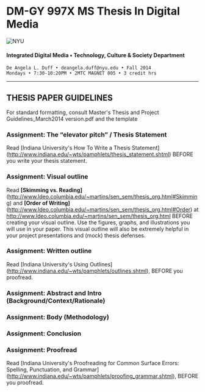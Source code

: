 # DM-GY 997X MS Thesis In Digital Media

![NYU](http://ws2.polishedsolid.com/de/nyu_soe_logo.png)
#### Integrated Digital Media • Technology, Culture & Society Department 

    De Angela L. Duff • deangela.duff@nyu.edu • Fall 2014 
    Mondays • 7:30-10:20PM • 2MTC MAGNET 805 • 3 credit hrs

---

## THESIS PAPER GUIDELINES

For standard formatting, consult
Master's Thesis and Project Guidelines_March2014 version.pdf and the template

### Assignment: The “elevator pitch” / Thesis Statement
Read [Indiana University's How To Write a Thesis Statement] (http://www.indiana.edu/~wts/pamphlets/thesis_statement.shtml) BEFORE you write your thesis statement.

### Assignment: Visual outline
Read **[Skimming vs. Reading]** (http://www.ldeo.columbia.edu/~martins/sen_sem/thesis_org.html#Skimming) and **[Order of Writing]** (http://www.ldeo.columbia.edu/~martins/sen_sem/thesis_org.html#Order) at http://www.ldeo.columbia.edu/~martins/sen_sem/thesis_org.html BEFORE creating your visual outline. Use the figures, graphs, and illustrations you will use in your paper. This visual outline will also be extremely helpful in your project presentations and (mock) thesis defenses.

### Assignment: Written outline
Read [Indiana University's Using Outlines] (http://www.indiana.edu/~wts/pamphlets/outlines.shtml), BEFORE you proofread.

### Assignment: Abstract and Intro (Background/Context/Rationale)


### Assignment: Body (Methodology)


### Assignment: Conclusion


### Assignment: Proofread
Read [Indiana University's Proofreading for Common Surface Errors: Spelling, Punctuation, and Grammar] (http://www.indiana.edu/~wts/pamphlets/proofing_grammar.shtml), BEFORE you proofread.























